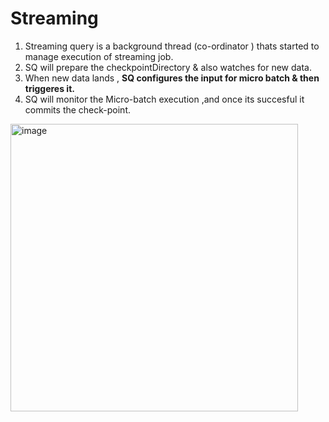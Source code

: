 # Streaming 

1. Streaming query is a background thread (co-ordinator ) thats started to manage execution of streaming job.
2. SQ will prepare the checkpointDirectory & also watches for new data.
3. When new data lands , **SQ configures the input for micro batch & then triggeres it.**
4. SQ will monitor the Micro-batch execution ,and once its succesful it commits the check-point.
<img width="460" alt="image" src="https://github.com/avin-xt/spark-structured-streaming/assets/40514147/8707a700-de96-42b4-b01a-0c520abeb437">
